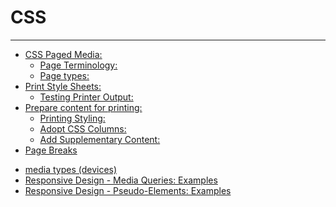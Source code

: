 # CSS
---


<div class="cards">

<div class="card">

- [CSS Paged Media:](../CSS/css_page_media.html#css-paged-media)
    - [Page Terminology:](../CSS/css_page_media.html#page-terminology)
    - [Page types:](../CSS/css_page_media.html#page-types)
- [Print Style Sheets:](../CSS/css_page_media.html#print-style-sheets)
    - [Testing Printer Output:](../CSS/css_page_media.html#testing-printer-output)
- [Prepare content for printing:](../CSS/css_page_media.html#prepare-content-for-printing)
    - [Printing Styling:](../CSS/css_page_media.html#printing-styling)
    - [Adopt CSS Columns:](../CSS/css_page_media.html#adopt-css-columns)
    - [Add Supplementary Content:](../CSS/css_page_media.html#add-supplementary-content)
- [Page Breaks](../CSS/css_page_media.html#page-breaks)

</div>

<div class="card">

- [media types (devices)](http://localhost:5173/CSS/css-media-and-rwd.html#media-types-devices)
- [Responsive Design - Media Queries: Examples](http://localhost:5173/CSS/css-media-and-rwd.html#responsive-design-media-queries-examples)
- [Responsive Design - Pseudo-Elements: Examples](http://localhost:5173/CSS/css-media-and-rwd.html#responsive-design-pseudo-elements-examples)

</div>

</div> <!--end of .cards -->
